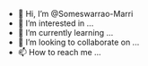 - 👋 Hi, I’m @Someswarrao-Marri
- 👀 I’m interested in ...
- 🌱 I’m currently learning ...
- 💞️ I’m looking to collaborate on ...
- 📫 How to reach me ...

<!---
Someswarrao-Marri/Someswarrao-Marri is a ✨ special ✨ repository because its `README.md` (this file) appears on your GitHub profile.
You can click the Preview link to take a look at your changes.
--->
